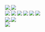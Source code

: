 <div>
  <a href="https://www.linkedin.com/in/rafaelpapastamatiou" target="_blank">
    <img
      src="https://img.shields.io/badge/LinkedIn-0077B5?style=for-the-badge&logo=linkedin&logoColor=white"
    />
  </a>
  <a href="mailto:rafael@papastamatiou.com">
    <img
      src="https://img.shields.io/badge/Gmail-D14836?style=for-the-badge&logo=gmail&logoColor=white"
    />
  </a>
</div>
<div>
  <img
    src="<img src='https://cdn.jsdelivr.net/gh/devicons/devicon/icons/devicon/typescript-original.svg'>"
  />
  <img
    src="<img src='https://cdn.jsdelivr.net/gh/devicons/devicon/icons/devicon/typescript-original.svg'>"
  />
  <img
    src="<img src='https://cdn.jsdelivr.net/gh/devicons/devicon/icons/devicon/nodejs-original.svg'>"
  />
  <img
    src="<img src='https://cdn.jsdelivr.net/gh/devicons/devicon/icons/devicon/react-original.svg'>"
  />
  <img
    src="<img src='https://cdn.jsdelivr.net/gh/devicons/devicon/icons/devicon/nextjs-original.svg'>"
  />
  <img
    src="<img src='https://cdn.jsdelivr.net/gh/devicons/devicon/icons/devicon/nestjs-plain.svg'>"
  />
</div>
<div>
  <a href="https://github.com/anuraghazra/github-readme-stats">
    <img
      align="center"
      src="https://github-readme-stats-ochre-seven.vercel.app/api?username=rafaelpapastamatiou&count_private=true&show_icons=true&theme=radical"
    />
  </a>
  <a href="https://github.com/anuraghazra/github-readme-stats">
    <img
      align="center"
      src="https://github-readme-stats-ochre-seven.vercel.app/api/top-langs/?username=rafaelpapastamatiou&layout=compact&theme=radical&langs_count=10"
    />
  </a>
</div>
<a href="https://github.com/anuraghazra/github-readme-stats">
  <img
    align="center"
    src="https://github-readme-stats-ochre-seven.vercel.app/api/wakatime?username=rafaelpapastamatiou&layout=compact&theme=radical"
  />
</a>
